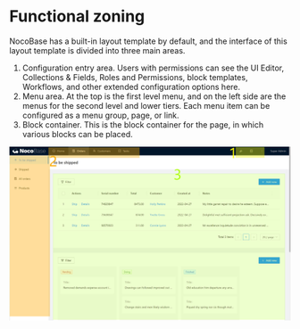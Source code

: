# Functional zoning

NocoBase has a built-in layout template by default, and the interface of this layout template is divided into three main areas.

1. Configuration entry area. Users with permissions can see the UI Editor, Collections & Fields, Roles and Permissions, block templates, Workflows, and other extended configuration options here.
2. Menu area. At the top is the first level menu, and on the left side are the menus for the second level and lower tiers. Each menu item can be configured as a menu group, page, or link.
3. Block container. This is the block container for the page, in which various blocks can be placed.

![3.zone.jpg](./functional-zoning/3.zone.jpg)
